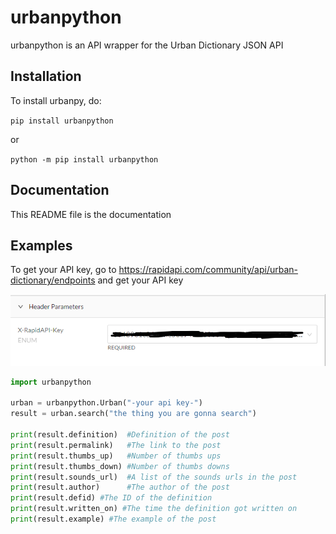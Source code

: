 # urbanpython

urbanpython is an API wrapper for the Urban Dictionary JSON API

## Installation

To install urbanpy, do:

``pip install urbanpython``

or

``python -m pip install urbanpython``

## Documentation

This README file is the documentation

## Examples

To get your API key, go to https://rapidapi.com/community/api/urban-dictionary/endpoints and get your API key

![This is your API key](example.png)

```python
import urbanpython

urban = urbanpython.Urban("-your api key-")
result = urban.search("the thing you are gonna search")

print(result.definition)  #Definition of the post
print(result.permalink)   #The link to the post
print(result.thumbs_up)   #Number of thumbs ups
print(result.thumbs_down) #Number of thumbs downs
print(result.sounds_url)  #A list of the sounds urls in the post
print(result.author)      #The author of the post
print(result.defid) #The ID of the definition
print(result.written_on) #The time the definition got written on
print(result.example) #The example of the post

```
